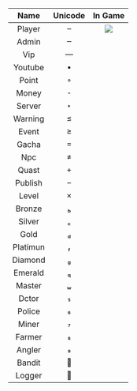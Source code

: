 | Name | Unicode | In Game |
|:-----------:|:------------:|:------------:|
| Player |  | ![](https://github.com/MrMaxing/Work-Performance/blob/main/Rank%20Chat%20Unicode/.Picture/Unicode_03.gif)
| Admin |  | ![]()
| Vip |  | ![]()
| Youtube |  | ![]()
| Point |  | ![]()
| Money |  | ![]()
| Server |  | ![]()
| Warning |  | ![]()
| Event |  | ![]()
| Gacha |  | ![]()
| Npc |  | ![]()
| Quast |  | ![]()
| Publish |  | ![]()
| Level |  | ![]()
| Bronze |  | ![]()
| Silver |  | ![]()
| Gold |  | ![]()
| Platimun |  | ![]()
| Diamond |  | ![]()
| Emerald |  | ![]()
| Master |  | ![]()
| Dctor |  | ![]()
| Police |  | ![]()
| Miner |  | ![]()
| Farmer |  | ![]()
| Angler |  | ![]()
| Bandit |  | ![]()
| Logger |  | ![]()
